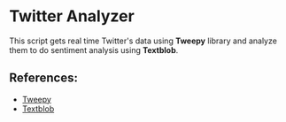 <h1>Twitter Analyzer</h1>

<p>This script gets real time Twitter's data using <b>Tweepy</b> library and analyze them to do sentiment analysis using <b>Textblob</b>.</p>

<h2>References: </h2>
<ul>
  <li><a href="https://www.tweepy.org/">Tweepy</a></li>
  <li><a href="https://textblob.readthedocs.io/en/dev/">Textblob</a></li>
</ul>
